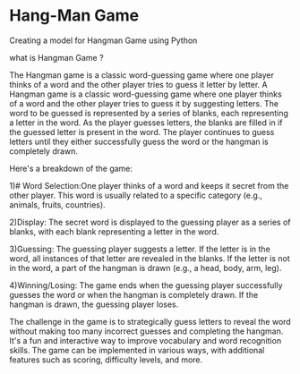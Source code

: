 # Hang-Man Game
Creating a model for Hangman Game using Python

what is Hangman Game ?

The Hangman game is a classic word-guessing game where one player thinks of a word and the other player tries to guess it letter by letter. A Hangman game is a classic word-guessing game where one player thinks of a word and the other player tries to guess it by suggesting letters. The word to be guessed is represented by a series of blanks, each representing a letter in the word. As the player guesses letters, the blanks are filled in if the guessed letter is present in the word. The player continues to guess letters until they either successfully guess the word or the hangman is completely drawn.

Here's a breakdown of the game:

1)# Word Selection:One player thinks of a word and keeps it secret from the other player. This word is usually related to a specific category (e.g., animals, fruits, countries).

2)Display: The secret word is displayed to the guessing player as a series of blanks, with each blank representing a letter in the word.

3)Guessing: The guessing player suggests a letter. If the letter is in the word, all instances of that letter are revealed in the blanks. If the letter is not in the word, a part of the hangman is drawn (e.g., a head, body, arm, leg).

4)Winning/Losing: The game ends when the guessing player successfully guesses the word or when the hangman is completely drawn. If the hangman is drawn, the guessing player loses.

The challenge in the game is to strategically guess letters to reveal the word without making too many incorrect guesses and completing the hangman. It's a fun and interactive way to improve vocabulary and word recognition skills. The game can be implemented in various ways, with additional features such as scoring, difficulty levels, and more.

